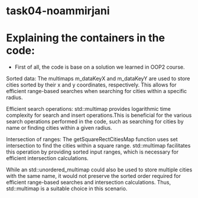 # task04-noammirjani
# Explaining the containers in the code:

* First of all, the code is base on a solution we learned in OOP2 course.

Sorted data: The multimaps m_dataKeyX and m_dataKeyY are used to store cities sorted by their 
x and y coordinates, respectively. This allows for efficient range-based searches when searching 
for cities within a specific radius.

Efficient search operations: std::multimap provides logarithmic time complexity
for search and insert operations.This is beneficial for the various search operations
performed in the code, such as searching for cities by name or finding cities within a given radius.

Intersection of ranges: The getSquareRectCitiesMap function uses set intersection to find the
cities within a square range. std::multimap facilitates this operation by providing sorted input 
ranges, which is necessary for efficient intersection calculations.

While an std::unordered_multimap could also be used to store multiple cities with the same name,
it would not preserve the sorted order required for efficient range-based searches and intersection calculations. 
Thus, std::multimap is a suitable choice in this scenario.
